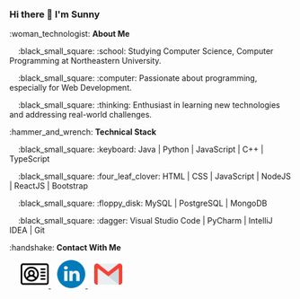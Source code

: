 ### Hi there 👋 I'm Sunny
<p>:woman_technologist: <strong>About Me</strong></p>
<p>&nbsp;&nbsp;&nbsp;&nbsp;:black_small_square: :school: Studying Computer Science, Computer Programming at Northeastern University.</p>
<p>&nbsp;&nbsp;&nbsp;&nbsp;:black_small_square: :computer: Passionate about programming, especially for Web Development.</p>
<p>&nbsp;&nbsp;&nbsp;&nbsp;:black_small_square: :thinking: Enthusiast in learning new technologies and addressing real-world challenges.</p>
<p>:hammer_and_wrench: <strong>Technical Stack</strong></p>
<p>&nbsp;&nbsp;&nbsp;&nbsp;:black_small_square: :keyboard: Java | Python | JavaScript | C++ | TypeScript</p>
<p>&nbsp;&nbsp;&nbsp;&nbsp;:black_small_square: :four_leaf_clover: HTML | CSS | JavaScript | NodeJS | ReactJS | Bootstrap</p>
<p>&nbsp;&nbsp;&nbsp;&nbsp;:black_small_square: :floppy_disk: MySQL | PostgreSQL | MongoDB</p>
<p>&nbsp;&nbsp;&nbsp;&nbsp;:black_small_square: :dagger: Visual Studio Code | PyCharm | IntelliJ IDEA | Git</p>
<p>:handshake: <strong>Contact With Me</strong></p>


<div>

  &nbsp;&nbsp;&nbsp;&nbsp;
  <a href="https://shi-zhong-homepage.netlify.app/">
    <img src="https://github.com/sunny-ops/Images/blob/main/profile.png" height="50">
  </a>
  &nbsp;&nbsp;
  <a href="https://www.linkedin.com/in/shi-zhong-bb94a4229/">
      <img src="https://github.com/sunny-ops/Images/blob/main/linkedin1.png" height="50">
  </a>
  &nbsp;&nbsp;
  <a href="mailto:zhong.shi1@northeastern.edu">
      <img src="https://github.com/sunny-ops/Images/blob/main/gmail.png" height="50">
  </a>
</div>



<!--
**sunny-ops/sunny-ops** is a ✨ _special_ ✨ repository because its `README.md` (this file) appears on your GitHub profile.

Here are some ideas to get you started:

- 🔭 I’m currently working on ...
- 🌱 I’m currently learning ...
- 👯 I’m looking to collaborate on ...
- 🤔 I’m looking for help with ...
- 💬 Ask me about ...
- 📫 How to reach me: ...
- 😄 Pronouns: ...
- ⚡ Fun fact: ...
-->
